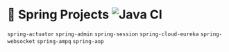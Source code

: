 # :leaves: Spring Projects ![Java CI](https://github.com/ElinaValieva/spring-playground/workflows/Java%20CI/badge.svg?branch=master)

`spring-actuator` `spring-admin` `spring-session` `spring-cloud-eureka` `spring-websocket` `spring-ampq` `spring-aop`
